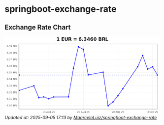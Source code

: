 # springboot-exchange-rate

<!-- EXCHANGE-RATE-START -->
## Exchange Rate Chart

![Exchange Rate Chart](charts/chart.png)*Updated at: 2025-09-05 17:13 by [MaarceloLuiz/springboot-exchange-rate](https://github.com/MaarceloLuiz/springboot-exchange-rate)*


<!-- EXCHANGE-RATE-END -->